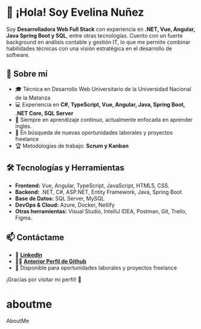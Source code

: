 # 👋 ¡Hola! Soy Evelina Nuñez

Soy **Desarrolladora Web Full Stack** con experiencia en **.NET, Vue, Angular, Java Spring Boot y SQL**, entre otras tecnologías. Cuento con un fuerte background en análisis contable y gestión IT, lo que me permite combinar habilidades técnicas con una visión estratégica en el desarrollo de software.

## 🚀 Sobre mí
- 🎓 Técnica en Desarrollo Web Universitario de la Universidad Nacional de la Matanza
- 💻 Experiencia en **C#, TypeScript, Vue, Angular, Java, Spring Boot, .NET Core, SQL Server**
- 🌱 Siempre en aprendizaje continuo, actualmente enfocada en aprender ingles.
- 🎯 En búsqueda de nuevas oportunidades laborales y proyectos freelance
- 🏆 Metodologías de trabajo: **Scrum y  Kanban**

## 🛠️ Tecnologías y Herramientas
- **Frontend:** Vue, Angular, TypeScript, JavaScript, HTML5, CSS.
- **Backend:** .NET, C#, ASP.NET, Entity Framework, Java, Spring Boot
- **Base de Datos:** SQL Server, MySQL
- **DevOps & Cloud:** Azure, Docker, Netlify
- **Otras herramientas:** Visual Studio, IntelliJ IDEA, Postman, Git, Trello, Figma.

## 📫 Contáctame
- 📩 **[LinkedIn](https://www.linkedin.com/in/evelina-nu%C3%B1ez-web-developer/)**
- 🐱‍🐉 **[Anterior Perfil de Github](https://github.com/evelinanunez)**
- 💼 Disponible para oportunidades laborales y proyectos freelance

¡Gracias por visitar mi perfil! 🚀

# aboutme
AboutMe

